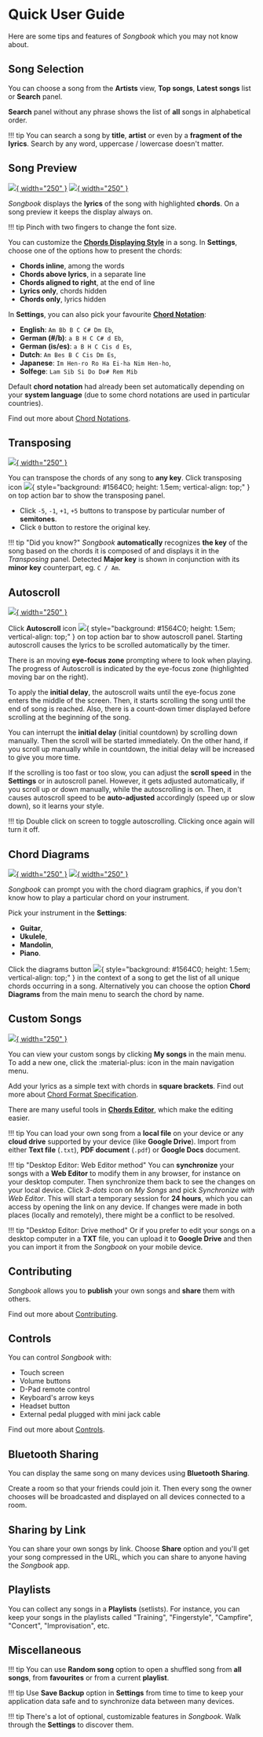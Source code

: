 # Quick User Guide
Here are some tips and features of *Songbook* which you may not know about.

## Song Selection
You can choose a song from the **Artists** view,
**Top songs**, **Latest songs** list or **Search** panel.

**Search** panel without any phrase shows the list of **all** songs in alphabetical order.

!!! tip
    You can search a song by **title**, **artist** or even by a **fragment of the lyrics**.
    Search by any word, uppercase / lowercase doesn't matter.

## Song Preview
[![](./assets/screenshots-mobile-en/01.png){ width="250" }](./assets/screenshots-mobile-en/01.png)
[![](./assets/screenshots-mobile-en/06.png){ width="250" }](./assets/screenshots-mobile-en/06.png)

*Songbook* displays the **lyrics** of the song with highlighted **chords**.
On a song preview it keeps the display always on.

!!! tip
    Pinch with two fingers to change the font size.

You can customize the [**Chords Displaying Style**](./displaying-styles.md) in a song.
In **Settings**, choose one of the options how to present the chords:

- **Chords inline**, among the words
- **Chords above lyrics**, in a separate line
- **Chords aligned to right**, at the end of line
- **Lyrics only**, chords hidden
- **Chords only**, lyrics hidden

In **Settings**, you can also pick your favourite [**Chord Notation**](./chord-notations.md):

- **English**: `Am Bb B C C# Dm Eb`,
- **German (#/b)**: `a B H C C# d Eb`,
- **German (is/es)**: `a B H C Cis d Es`,
- **Dutch**: `Am Bes B C Cis Dm Es`,
- **Japanese**: `Im Hen-ro Ro Ha Ei-ha Nim Hen-ho`,
- **Solfege**: `Lam Sib Si Do Do# Rem Mib`

Default **chord notation** had already been set automatically depending on your **system language**
(due to some chord notations are used in particular countries).

Find out more about [Chord Notations](./chord-notations.md).

## Transposing
[![](./assets/screenshots-mobile-en/02.png){ width="250" }](./assets/screenshots-mobile-en/02.png)

You can transpose the chords of any song to **any key**.
Click transposing icon 
![](./assets/res-drawable/transpose.png){ style="background: #1564C0; height: 1.5em; vertical-align: top;" }
on top action bar to show the transposing panel.

- Click `-5`, `-1`, `+1`, `+5` buttons to transpose by particular number of **semitones**.
- Click `0` button to restore the original key.

!!! tip "Did you know?"
    *Songbook* **automatically** recognizes **the key** of the song based on the chords it is composed of
    and displays it in the *Transposing* panel.
    Detected **Major key** is shown in conjunction with its **minor key** counterpart, eg. `C / Am`.

## Autoscroll
[![](./assets/screenshots-mobile-en/03.png){ width="250" }](./assets/screenshots-mobile-en/03.png)

Click **Autoscroll** icon
![](./assets/res-drawable/scroll1.png){ style="background: #1564C0; height: 1.5em; vertical-align: top;" }
on top action bar to show autoscroll panel.
Starting autoscroll causes the lyrics to be scrolled automatically by the timer.

There is an moving **eye-focus zone** prompting where to look when playing.
The progress of Autoscroll is indicated by the eye-focus zone (highlighted moving bar on the right).

To apply the **initial delay**, the autoscroll waits until the eye-focus zone enters the middle of the screen.
Then, it starts scrolling the song until the end of song is reached.
Also, there is a count-down timer displayed before scrolling at the beginning of the song.

You can interrupt the **initial delay** (initial countdown) by scrolling down manually.
Then the scroll will be started immediately.
On the other hand, if you scroll up manually while in countdown,
the initial delay will be increased to give you more time.

If the scrolling is too fast or too slow,
you can adjust the **scroll speed** in the **Settings** or in autoscroll panel.
However, it gets adjusted automatically, if you scroll up or down manually,
while the autoscrolling is on.
Then, it causes autoscroll speed to be **auto-adjusted** accordingly (speed up or slow down),
so it learns your style.

!!! tip
    Double click on screen to toggle autoscrolling.
    Clicking once again will turn it off.

## Chord Diagrams
[![](./assets/screenshots-mobile-en/07.png){ width="250" }](./assets/screenshots-mobile-en/07.png)
[![](./assets/screenshots-mobile-en/05.png){ width="250" }](./assets/screenshots-mobile-en/05.png)

*Songbook* can prompt you with the chord diagram graphics,
if you don't know how to play a particular chord on your instrument.

Pick your instrument in the **Settings**:

- **Guitar**,
- **Ukulele**,
- **Mandolin**,
- **Piano**.

Click the diagrams button
![](./assets/res-drawable/grid.png){ style="background: #1564C0; height: 1.5em; vertical-align: top;" }
in the context of a song to get the list of all unique chords occurring in a song.
Alternatively you can choose the option **Chord Diagrams** from the main menu to search the chord by name.

## Custom Songs
[![](./assets/screenshots-mobile-en/04.png){ width="250" }](./assets/screenshots-mobile-en/04.png)

You can view your custom songs by clicking **My songs** in the main menu.
To add a new one, click the :material-plus: icon in the main navigation menu.

Add your lyrics as a simple text with chords in **square brackets**.
Find out more about [Chord Format Specification](./chord-format.md).

There are many useful tools in [**Chords Editor**](./chords-editor.md),
which make the editing easier.

!!! tip
    You can load your own song from a **local file** on your device
    or any **cloud drive** supported by your device (like **Google Drive**).
    Import from either **Text file** (`.txt`), **PDF document** (`.pdf`) or **Google Docs** document.

!!! tip "Desktop Editor: Web Editor method"
    You can **synchronize** your songs with a **Web Editor** to modify them in any browser, for instance on your desktop computer.
    Then synchronize them back to see the changes on your local device.
    Click *3-dots* icon on *My Songs* and pick *Synchronize with Web Editor*.
    This will start a temporary session for **24 hours**, which you can access by opening the link on any device.
    If changes were made in both places (locally and remotely), there might be a conflict to be resolved.

!!! tip "Desktop Editor: Drive method"
    Or if you prefer to edit your songs on a desktop computer in a **TXT** file,
    you can upload it to **Google Drive** and then you can import it from the *Songbook* on your mobile device.

## Contributing
*Songbook* allows you to **publish** your own songs and **share** them with others.

Find out more about [Contributing](./contributing.md).

## Controls
You can control *Songbook* with:

- Touch screen
- Volume buttons
- D-Pad remote control
- Keyboard's arrow keys
- Headset button
- External pedal plugged with mini jack cable

Find out more about [Controls](./controls.md).

## Bluetooth Sharing
You can display the same song on many devices using **Bluetooth Sharing**.

Create a room so that your friends could join it.
Then every song the owner chooses will be broadcasted and displayed on all devices connected to a room.

## Sharing by Link
You can share your own songs by link.
Choose **Share** option and you'll get your song compressed in the URL,
which you can share to anyone having the *Songbook* app.

## Playlists
You can collect any songs in a **Playlists** (setlists).
For instance, you can keep your songs in the playlists called
"Training", "Fingerstyle", "Campfire", "Concert", "Improvisation", etc.

## Miscellaneous

!!! tip
    You can use **Random song** option to open a shuffled song from **all songs**,
    from **favourites** or from a current **playlist**.

!!! tip
    Use **Save Backup** option in **Settings** from time to time to 
    keep your application data safe and to synchronize data between many devices.

!!! tip
    There's a lot of optional, customizable features in *Songbook*.
    Walk through the **Settings** to discover them.
